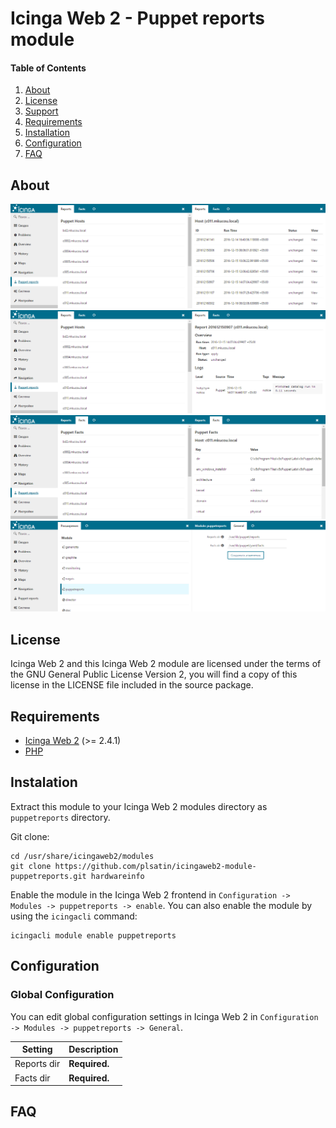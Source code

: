 # Icinga Web 2 - Puppet reports module


#### Table of Contents

1. [About](#about)
2. [License](#license)
3. [Support](#support)
4. [Requirements](#requirements)
5. [Installation](#installation)
6. [Configuration](#configuration)
7. [FAQ](#FAQ)

## About

![](images/2016-12-19_11-08-23.png)
![](images/2016-12-19_11-08-54.png)
![](images/2016-12-19_11-09-26.png)
![](images/2016-12-19_11-59-51.png)

## License

Icinga Web 2 and this Icinga Web 2 module are licensed under the terms of the GNU General Public License Version 2, you will find a copy of this license in the LICENSE file included in the source package.


## Requirements

  * [Icinga Web 2](https://www.icinga.com/products/icinga-web-2/) (>= 2.4.1)
  * [PHP](https://www.php.net)


## Instalation


Extract this module to your Icinga Web 2 modules directory as `puppetreports` directory.

Git clone:

```
cd /usr/share/icingaweb2/modules
git clone https://github.com/plsatin/icingaweb2-module-puppetreports.git hardwareinfo
```

Enable the module in the Icinga Web 2 frontend in `Configuration -> Modules -> puppetreports -> enable`.
You can also enable the module by using the `icingacli` command:

```
icingacli module enable puppetreports
```


## Configuration

### Global Configuration

You can edit global configuration settings in Icinga Web 2 in `Configuration -> Modules -> puppetreports -> General`.

Setting            | Description
-------------------|-------------------
Reports dir        | **Required.**
Facts dir          | **Required.**


## FAQ

